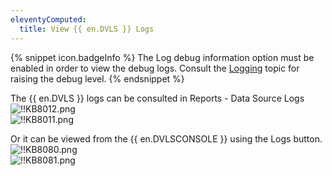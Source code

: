 ```yaml
---
eleventyComputed:
  title: View {{ en.DVLS }} Logs
---
```

{% snippet icon.badgeInfo %}
The Log debug information option must be enabled in order to view the debug logs. Consult the [Logging](/server/web-interface/administration/configuration/server-settings/general/logging/) topic for raising the debug level.
{% endsnippet %}

The {{ en.DVLS }} logs can be consulted in Reports - Data Source Logs  
![!!KB8012.png](https://webdevolutions.azureedge.net/docs/en/kb/KB8012.png)  
![!!KB8011.png](https://webdevolutions.azureedge.net/docs/en/kb/KB8011.png)

Or it can be viewed from the {{ en.DVLSCONSOLE }} using the Logs button.  
![!!KB8080.png](https://webdevolutions.azureedge.net/docs/en/kb/KB8080.png)  
![!!KB8081.png](https://webdevolutions.azureedge.net/docs/en/kb/KB8081.png)
